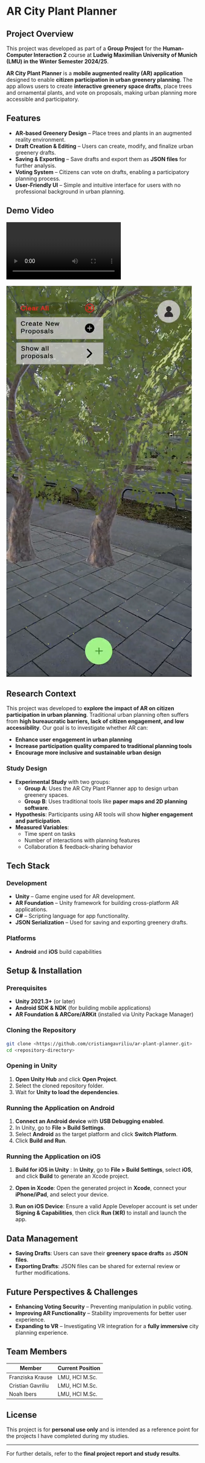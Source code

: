 # AR City Plant Planner

## Project Overview
This project was developed as part of a **Group Project** for the **Human-Computer Interaction 2** course at **Ludwig Maximilian University of Munich (LMU) in the Winter Semester 2024/25**.

**AR City Plant Planner** is a **mobile augmented reality (AR) application** designed to enable **citizen participation in urban greenery planning**. The app allows users to create **interactive greenery space drafts**, place trees and ornamental plants, and vote on proposals, making urban planning more accessible and participatory.

## Features

- **AR-based Greenery Design** – Place trees and plants in an augmented reality environment.
- **Draft Creation & Editing** – Users can create, modify, and finalize urban greenery drafts.
- **Saving & Exporting** – Save drafts and export them as **JSON files** for further analysis.
- **Voting System** – Citizens can vote on drafts, enabling a participatory planning process.
- **User-Friendly UI** – Simple and intuitive interface for users with no professional background in urban planning.

## Demo Video

<video controls src="README_IMG/V1.mp4" title="Title"></video>

[![Watch the Demo](README_IMG/S1.png)](README_IMG/V1.mp4)

## Research Context

This project was developed to **explore the impact of AR on citizen participation in urban planning**. Traditional urban planning often suffers from **high bureaucratic barriers, lack of citizen engagement, and low accessibility**. Our goal is to investigate whether AR can:

- **Enhance user engagement in urban planning**
- **Increase participation quality compared to traditional planning tools**
- **Encourage more inclusive and sustainable urban design**

### Study Design

- **Experimental Study** with two groups:
  - **Group A**: Uses the AR City Plant Planner app to design urban greenery spaces.
  - **Group B**: Uses traditional tools like **paper maps and 2D planning software**.
- **Hypothesis**: Participants using AR tools will show **higher engagement and participation**.
- **Measured Variables**:
  - Time spent on tasks
  - Number of interactions with planning features
  - Collaboration & feedback-sharing behavior

## Tech Stack

### Development
- **Unity** – Game engine used for AR development.
- **AR Foundation** – Unity framework for building cross-platform AR applications.
- **C#** – Scripting language for app functionality.
- **JSON Serialization** – Used for saving and exporting greenery drafts.

### Platforms
- **Android** and **iOS** build capabilities 

## Setup & Installation

### Prerequisites

- **Unity 2021.3+** (or later)
- **Android SDK & NDK** (for building mobile applications)
- **AR Foundation & ARCore/ARKit** (installed via Unity Package Manager)

### Cloning the Repository
```bash
git clone <https://github.com/cristiangavriliu/ar-plant-planner.git>
cd <repository-directory>
```

### Opening in Unity
1. **Open Unity Hub** and click **Open Project**.
2. Select the cloned repository folder.
3. Wait for **Unity to load the dependencies**.

### Running the Application on Android
1. **Connect an Android device** with **USB Debugging enabled**.
2. In Unity, go to **File > Build Settings**.
3. Select **Android** as the target platform and click **Switch Platform**.
4. Click **Build and Run**.

### Running the Application on iOS
1. **Build for iOS in Unity** : In **Unity**, go to **File > Build Settings**, select **iOS**, and click **Build** to generate an Xcode project.

2. **Open in Xcode**: Open the generated project in **Xcode**, connect your **iPhone/iPad**, and select your device.

3. **Run on iOS Device**: Ensure a valid Apple Developer account is set under **Signing & Capabilities**, then click **Run (⌘R)** to install and launch the app.



## Data Management
- **Saving Drafts**: Users can save their **greenery space drafts** as **JSON files**.
- **Exporting Drafts**: JSON files can be shared for external review or further modifications.

## Future Perspectives & Challenges

- **Enhancing Voting Security** – Preventing manipulation in public voting.
- **Improving AR Functionality** – Stability improvements for better user experience.
- **Expanding to VR** – Investigating VR integration for a **fully immersive** city planning experience.

## Team Members

| Member     | Current Position |
| ------ | ------ |
| Franziska Krause | LMU, HCI M.Sc. |
| Cristian Gavriliu | LMU, HCI M.Sc. |
| Noah Ibers | LMU, HCI M.Sc. |

## License

This project is for **personal use only** and is intended as a reference point for the projects I have completed during my studies.


---


For further details, refer to the **final project report and study results**.

